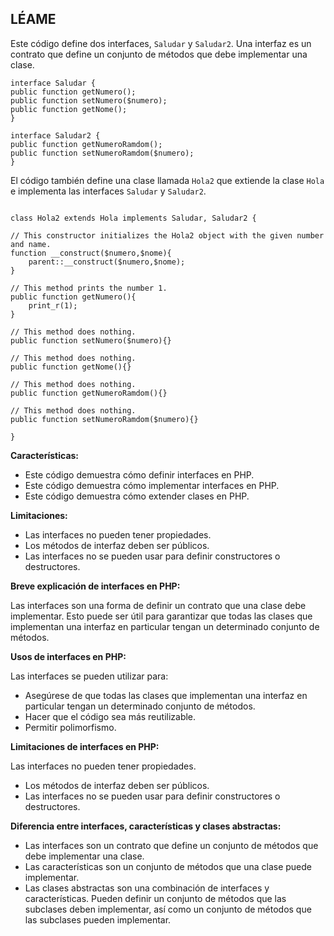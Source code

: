 
## LÉAME

Este código define dos interfaces, `Saludar` y `Saludar2`. Una interfaz es un contrato que define un conjunto de métodos que debe implementar una clase.

```
interface Saludar {
public function getNumero();
public function setNumero($numero);
public function getNome();
}

interface Saludar2 {
public function getNumeroRamdom();
public function setNumeroRamdom($numero);
}
```

El código también define una clase llamada `Hola2` que extiende la clase `Hola` e implementa las interfaces `Saludar` y `Saludar2`.

```

class Hola2 extends Hola implements Saludar, Saludar2 {

// This constructor initializes the Hola2 object with the given number and name.
function __construct($numero,$nome){
    parent::__construct($numero,$nome);
}

// This method prints the number 1.
public function getNumero(){
    print_r(1);
}

// This method does nothing.
public function setNumero($numero){}

// This method does nothing.
public function getNome(){}

// This method does nothing.
public function getNumeroRamdom(){}

// This method does nothing.
public function setNumeroRamdom($numero){}

}

```


**Características:**

* Este código demuestra cómo definir interfaces en PHP.
* Este código demuestra cómo implementar interfaces en PHP.
* Este código demuestra cómo extender clases en PHP.

**Limitaciones:**

* Las interfaces no pueden tener propiedades.
* Los métodos de interfaz deben ser públicos.
* Las interfaces no se pueden usar para definir constructores o destructores.

**Breve explicación de interfaces en PHP:**

Las interfaces son una forma de definir un contrato que una clase debe implementar. Esto puede ser útil para garantizar que todas las clases que implementan una interfaz en particular tengan un determinado conjunto de métodos.

**Usos de interfaces en PHP:**

Las interfaces se pueden utilizar para:

* Asegúrese de que todas las clases que implementan una interfaz en particular tengan un determinado conjunto de métodos.
* Hacer que el código sea más reutilizable.
* Permitir polimorfismo.

**Limitaciones de interfaces en PHP:**

Las interfaces no pueden tener propiedades.
* Los métodos de interfaz deben ser públicos.
* Las interfaces no se pueden usar para definir constructores o destructores.

**Diferencia entre interfaces, características y clases abstractas:**

* Las interfaces son un contrato que define un conjunto de métodos que debe implementar una clase.
* Las características son un conjunto de métodos que una clase puede implementar.
* Las clases abstractas son una combinación de interfaces y características. Pueden definir un conjunto de métodos que las subclases deben implementar, así como un conjunto de métodos que las subclases pueden implementar.
